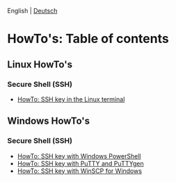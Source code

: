 English | [Deutsch](README.md)

# HowTo's: Table of contents

## Linux HowTo's
### Secure Shell (SSH)
- [HowTo: SSH key in the Linux terminal](https://github.com/toafez/HowTo_Linux.SSH.Terminal/blob/main/README_en.md)

## Windows HowTo's
### Secure Shell (SSH)
- [HowTo: SSH key with Windows PowerShell](https://github.com/toafez/HowTo_Windows.SSH.Powershell/blob/main/README_en.md)
- [HowTo: SSH key with PuTTY and PuTTYgen](https://github.com/toafez/HowTo_Windows.SSH.PuTTY.PuTTYgen/blob/main/README_en.md)
- [HowTo: SSH key with WinSCP for Windows](https://github.com/toafez/HowTo_Windows.SSH.WinSCP/blob/main/README_en.md)

